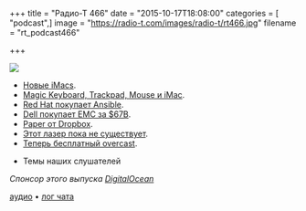 +++
title = "Радио-Т 466"
date = "2015-10-17T18:08:00"
categories = [ "podcast",]
image = "https://radio-t.com/images/radio-t/rt466.jpg"
filename = "rt_podcast466"

+++

![](https://radio-t.com/images/radio-t/rt466.jpg)

* [Новые iMacs](http://wccftech.com/apple-launches-lineup-imacs-crucial-difference-details/).
* [Magic Keyboard, Trackpad, Mouse и iMac](http://geektimes.ru/company/mvideo/blog/263966/).
* [Red Hat покупает Ansible](http://www.redhat.com/en/about/blog/why-red-hat-acquired-ansible).
* [Dell покупает EMC за $67B](http://social.techcrunch.com/2015/10/12/dell-buys-emc-for-67b-in-largest-deal-in-tech-history/).
* [Paper от Dropbox](http://thenextweb.com/apps/2015/10/15/paper-is-dropboxs-answer-to-google-docs-sort-of/).
* [Этот лазер пока не существует](http://www.theguardian.com/technology/2015/oct/13/kickstarter-removes-laser-razor-no-working-prototype).
* [Теперь бесплатный overcast](http://www.engadget.com/2015/10/11/overcast-2-goes-completely-free/).
- Темы наших слушателей

_Спонсор этого выпуска [DigitalOcean](https://do.co/radiot)_

[аудио](https://cdn.radio-t.com/rt_podcast466.mp3) • [лог чата](http://chat.radio-t.com/logs/radio-t-466.html)
<audio src="https://cdn.radio-t.com/rt_podcast466.mp3" preload="none"></audio>
